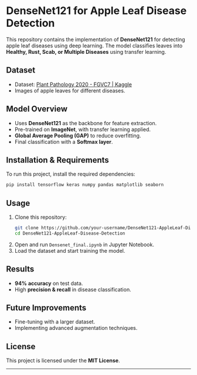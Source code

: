 # DenseNet121 for Apple Leaf Disease Detection

This repository contains the implementation of **DenseNet121** for detecting apple leaf diseases using deep learning. The model classifies leaves into **Healthy, Rust, Scab, or Multiple Diseases** using transfer learning.

## **Dataset**
- Dataset: [Plant Pathology 2020 - FGVC7 | Kaggle](https://www.kaggle.com/competitions/plant-pathology-2020-fgvc7)
- Images of apple leaves for different diseases.

## **Model Overview**
- Uses **DenseNet121** as the backbone for feature extraction.
- Pre-trained on **ImageNet**, with transfer learning applied.
- **Global Average Pooling (GAP)** to reduce overfitting.
- Final classification with a **Softmax layer**.

## **Installation & Requirements**
To run this project, install the required dependencies:

```bash
pip install tensorflow keras numpy pandas matplotlib seaborn
```

## **Usage**
1. Clone this repository:
   ```bash
   git clone https://github.com/your-username/DenseNet121-AppleLeaf-Disease-Detection.git
   cd DenseNet121-AppleLeaf-Disease-Detection
   ```
2. Open and run `Densenet_final.ipynb` in Jupyter Notebook.
3. Load the dataset and start training the model.

## **Results**
- **94% accuracy** on test data.
- High **precision & recall** in disease classification.

## **Future Improvements**
- Fine-tuning with a larger dataset.
- Implementing advanced augmentation techniques.

## **License**
This project is licensed under the **MIT License**.

---


